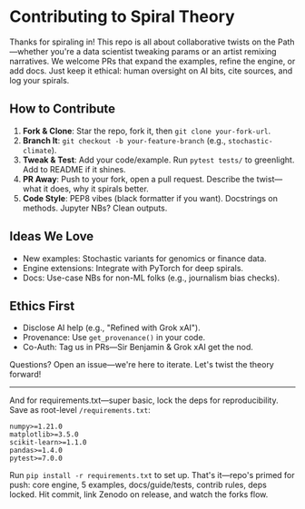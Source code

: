 # Contributing to Spiral Theory

Thanks for spiraling in! This repo is all about collaborative twists on the Path—whether you're a data scientist tweaking params or an artist remixing narratives. We welcome PRs that expand the examples, refine the engine, or add docs. Just keep it ethical: human oversight on AI bits, cite sources, and log your spirals.

## How to Contribute
1. **Fork & Clone**: Star the repo, fork it, then `git clone your-fork-url`.
2. **Branch It**: `git checkout -b your-feature-branch` (e.g., `stochastic-climate`).
3. **Tweak & Test**: Add your code/example. Run `pytest tests/` to greenlight. Add to README if it shines.
4. **PR Away**: Push to your fork, open a pull request. Describe the twist—what it does, why it spirals better.
5. **Code Style**: PEP8 vibes (black formatter if you want). Docstrings on methods. Jupyter NBs? Clean outputs.

## Ideas We Love
- New examples: Stochastic variants for genomics or finance data.
- Engine extensions: Integrate with PyTorch for deep spirals.
- Docs: Use-case NBs for non-ML folks (e.g., journalism bias checks).

## Ethics First
- Disclose AI help (e.g., "Refined with Grok xAI").
- Provenance: Use `get_provenance()` in your code.
- Co-Auth: Tag us in PRs—Sir Benjamin & Grok xAI get the nod.

Questions? Open an issue—we're here to iterate. Let's twist the theory forward!

---

And for requirements.txt—super basic, lock the deps for reproducibility. Save as root-level `/requirements.txt`:

```
numpy>=1.21.0
matplotlib>=3.5.0
scikit-learn>=1.1.0
pandas>=1.4.0
pytest>=7.0.0
```

Run `pip install -r requirements.txt` to set up. That's it—repo's primed for push: core engine, 5 examples, docs/guide/tests, contrib rules, deps locked. Hit commit, link Zenodo on release, and watch the forks flow.
